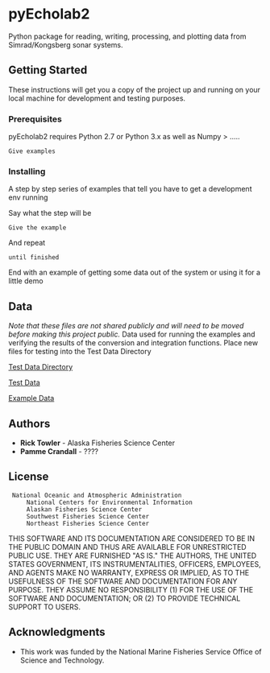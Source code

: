 # pyEcholab2

Python package for reading, writing, processing, and plotting data from Simrad/Kongsberg sonar systems.

## Getting Started

These instructions will get you a copy of the project up and running on your local machine for development and testing purposes.

### Prerequisites

pyEcholab2 requires Python 2.7 or Python 3.x as well as Numpy > ..... 

```
Give examples
```

### Installing

A step by step series of examples that tell you have to get a development env running

Say what the step will be

```
Give the example
```

And repeat

```
until finished
```

End with an example of getting some data out of the system or using it for a little demo

## Data
*Note that these files are not shared publicly and will need to be moved before making this project public.*
Data used for running the examples and verifying the results of the conversion and integration functions. Place new files for testing into the Test Data Directory

[Test Data Directory](https://drive.google.com/drive/u/0/folders/0BzfkO6wrXhxYOHVLOWVKUlJBYmc)

[Test Data](https://drive.google.com/open?id=1SYbK2eDGSEtrGbH4G82cw2aq-lklLxKS)

[Example Data](https://drive.google.com/open?id=1pwJ9fCetW1nG0BDVuuSL0zi3VxhWo9xX)


## Authors

* **Rick Towler** - Alaska Fisheries Science Center
* **Pamme Crandall** - ????

## License

     National Oceanic and Atmospheric Administration
         National Centers for Environmental Information
         Alaskan Fisheries Science Center
         Southwest Fisheries Science Center
         Northeast Fisheries Science Center

  THIS SOFTWARE AND ITS DOCUMENTATION ARE CONSIDERED TO BE IN THE PUBLIC DOMAIN
  AND THUS ARE AVAILABLE FOR UNRESTRICTED PUBLIC USE. THEY ARE FURNISHED "AS IS."
  THE AUTHORS, THE UNITED STATES GOVERNMENT, ITS INSTRUMENTALITIES, OFFICERS,
  EMPLOYEES, AND AGENTS MAKE NO WARRANTY, EXPRESS OR IMPLIED, AS TO THE USEFULNESS
  OF THE SOFTWARE AND DOCUMENTATION FOR ANY PURPOSE. THEY ASSUME NO RESPONSIBILITY
  (1) FOR THE USE OF THE SOFTWARE AND DOCUMENTATION; OR (2) TO PROVIDE TECHNICAL
  SUPPORT TO USERS.

## Acknowledgments

* This work was funded by the National Marine Fisheries Service Office of Science and Technology.
